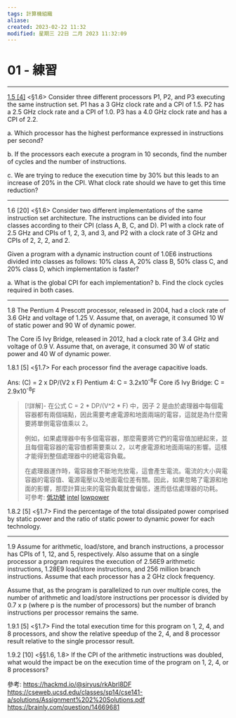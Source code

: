 ```yaml
---
tags: 計算機組織
aliase: 
created: 2023-02-22 11:32
modified: 星期三 22日 二月 2023 11:32:09
---
```


# 01 - 練習
***
<u>1.5 [4]</u> <§1.6> Consider three different processors P1, P2, and P3 executing the same instruction set. P1 has a 3 GHz clock rate and a CPI of 1.5. P2 has a 2.5 GHz clock rate and a CPI of 1.0. P3 has a 4.0 GHz clock rate and has a CPI
of 2.2.

a. Which processor has the highest performance expressed in instructions per second?

b. If the processors each execute a program in 10 seconds, find the number of cycles and the number of instructions.

c. We are trying to reduce the execution time by 30% but this leads to an increase of 20% in the CPI. What clock rate should we have to get this time reduction?

***
1.6 [20] <§1.6> Consider two different implementations of the same instruction set architecture. The instructions can be divided into four classes according to their CPI (class A, B, C, and D). P1 with a clock rate of 2.5 GHz and CPIs of 1, 2, 3, and 3, and P2 with a clock rate of 3 GHz and CPIs of 2, 2, 2, and 2.

Given a program with a dynamic instruction count of 1.0E6 instructions divided into classes as follows: 10% class A, 20% class B, 50% class C, and 20% class D, which implementation is faster? 


a. What is the global CPI for each implementation?
b. Find the clock cycles required in both cases.


***
1.8 The Pentium 4 Prescott processor, released in 2004, had a clock rate of 3.6 GHz and voltage of 1.25 V. Assume that, on average, it consumed 10 W of static power and 90 W of dynamic power.

The Core i5 Ivy Bridge, released in 2012, had a clock rate of 3.4 GHz and voltage of 0.9 V. Assume that, on average, it consumed 30 W of static power and 40 W of dynamic power.

1.8.1 [5] <§1.7> For each processor find the average capacitive loads.

Ans: 
(C) = 2 x DP/(V2 x F) 
Pentium 4: C = 3.2x10<sup>-8</sup>F 
Core i5 Ivy Bridge: C = 2.9x10<sup>-8</sup>F

>[!詳解]-
>在公式 C = 2 * DP/(V^2 * F) 中，因子 2 是由於處理器中每個電容器都有兩個端點，因此需要考慮電源和地面兩端的電容，這就是為什麼需要將單側電容值乘以 2。
>
>例如，如果處理器中有多個電容器，那麼需要將它們的電容值加總起來，並且每個電容器的電容值都需要乘以 2，以考慮電源和地面兩端的影響。這樣才能得到整個處理器中的總電容負載。
>
>在處理器運作時，電容器會不斷地充放電，這會產生電流。電流的大小與電容器的電容值、電源電壓以及地面電位差有關。因此，如果忽略了電源和地面的影響，那麼計算出來的電容負載就會偏低，進而低估處理器的功耗。
>可參考: [低功號](https://blog.csdn.net/i_chip_backend/article/details/90347161) [intel](https://www.intel.com/content/www/us/en/docs/programmable/683461/current/dynamic-power-equation.html) [lowpower](https://ithelp.ithome.com.tw/articles/10196427) 



1.8.2 [5] <§1.7> Find the percentage of the total dissipated power comprised by static power and the ratio of static power to dynamic power for each technology.


***
1.9 Assume for arithmetic, load/store, and branch instructions, a processor has CPIs of 1, 12, and 5, respectively. Also assume that on a single processor a program requires the execution of 2.56E9 arithmetic instructions, 1.28E9 load/store instructions, and 256 million branch instructions. Assume that each processor has a 2 GHz clock frequency.

Assume that, as the program is parallelized to run over multiple cores, the number of arithmetic and load/store instructions per processor is divided by 0.7 x p (where p is the number of processors) but the number of branch instructions per processor remains the same.

1.9.1 [5] <§1.7> Find the total execution time for this program on 1, 2, 4, and 8 processors, and show the relative speedup of the 2, 4, and 8 processor result relative to the single processor result.

1.9.2 [10] <§§1.6, 1.8> If the CPI of the arithmetic instructions was doubled, what would the impact be on the execution time of the program on 1, 2, 4, or 8
processors?


參考:
https://hackmd.io/@siryus/rkAbrl8DF
https://cseweb.ucsd.edu/classes/sp14/cse141-a/solutions/Assignment%202%20Solutions.pdf
https://brainly.com/question/14669681
